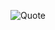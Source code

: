 ![Quote](https://github-readme-quotes-bay.vercel.app/quote?theme=gruvbox&animation=grow_out_in&layout=socrates&font=Calligraffitti&fontColor=white&bgColor=purple)

